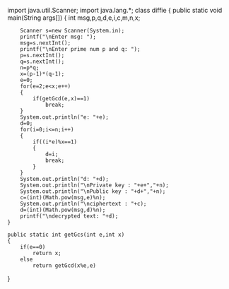 import java.util.Scanner;
import java.lang.*;
class diffie
{
	public static void main(String args[])
	{
		int msg,p,q,d,e,i,c,m,n,x;

		Scanner s=new Scanner(System.in);
		printf("\nEnter msg: ");
		msg=s.nextInt();
		printf("\nEnter prime num p and q: ");
		p=s.nextInt();
		q=s.nextInt();
		n=p*q;
		x=(p-1)*(q-1);
		e=0;
		for(e=2;e<x;e++)
		{
			if(getGcd(e,x)==1)
				break;
		}
		System.out.println("e: "+e);
		d=0;
		for(i=0;i<=n;i++)
		{
			if((i*e)%x==1)
			{
				d=i;
				break;
			}	
		}
		System.out.println("d: "+d);
		System.out.println("\nPrivate key : "+e+","+n);
		System.out.println("\nPublic key : "+d+","+n);
		c=(int)(Math.pow(msg,e)%n);
		System.out.println("\nciphertext : "+c);
		d=(int)(Math.pow(msg,d)%n);
		printf("\ndecrypted text: "+d);
	}
		
	public static int getGcs(int e,int x)
	{
		if(e==0)
			return x;
		else
			return getGcd(x%e,e)
}			
